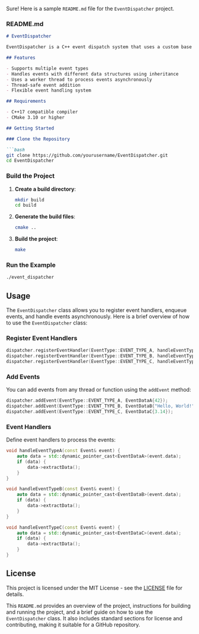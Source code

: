 Sure! Here is a sample `README.md` file for the `EventDispatcher` project.

### README.md

```markdown
# EventDispatcher

EventDispatcher is a C++ event dispatch system that uses a custom base class with inheritance to manage different types of event data. This project demonstrates how to handle events asynchronously using a worker thread, with different event types and data structures.

## Features

- Supports multiple event types
- Handles events with different data structures using inheritance
- Uses a worker thread to process events asynchronously
- Thread-safe event addition
- Flexible event handling system

## Requirements

- C++17 compatible compiler
- CMake 3.10 or higher

## Getting Started

### Clone the Repository

```bash
git clone https://github.com/yourusername/EventDispatcher.git
cd EventDispatcher
```

### Build the Project

1. **Create a build directory**:

    ```bash
    mkdir build
    cd build
    ```

2. **Generate the build files**:

    ```bash
    cmake ..
    ```

3. **Build the project**:

    ```bash
    make
    ```

### Run the Example

```bash
./event_dispatcher
```

## Usage

The `EventDispatcher` class allows you to register event handlers, enqueue events, and handle events asynchronously. Here is a brief overview of how to use the `EventDispatcher` class:

### Register Event Handlers

```cpp
dispatcher.registerEventHandler(EventType::EVENT_TYPE_A, handleEventTypeA);
dispatcher.registerEventHandler(EventType::EVENT_TYPE_B, handleEventTypeB);
dispatcher.registerEventHandler(EventType::EVENT_TYPE_C, handleEventTypeC);
```

### Add Events

You can add events from any thread or function using the `addEvent` method:

```cpp
dispatcher.addEvent(EventType::EVENT_TYPE_A, EventDataA{42});
dispatcher.addEvent(EventType::EVENT_TYPE_B, EventDataB{"Hello, World!"});
dispatcher.addEvent(EventType::EVENT_TYPE_C, EventDataC{3.14});
```

### Event Handlers

Define event handlers to process the events:

```cpp
void handleEventTypeA(const Event& event) {
    auto data = std::dynamic_pointer_cast<EventDataA>(event.data);
    if (data) {
        data->extractData();
    }
}

void handleEventTypeB(const Event& event) {
    auto data = std::dynamic_pointer_cast<EventDataB>(event.data);
    if (data) {
        data->extractData();
    }
}

void handleEventTypeC(const Event& event) {
    auto data = std::dynamic_pointer_cast<EventDataC>(event.data);
    if (data) {
        data->extractData();
    }
}
```

## License

This project is licensed under the MIT License - see the [LICENSE](LICENSE) file for details.

This `README.md` provides an overview of the project, instructions for building and running the project, and a brief guide on how to use the `EventDispatcher` class. It also includes standard sections for license and contributing, making it suitable for a GitHub repository.

